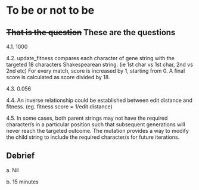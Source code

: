 # To be or not to be

## ~~That is the question~~ These are the questions

4.1. 1000

4.2. update_fitness compares each character of gene string with the targeted 18 characters Shakespearean string. (ie 1st char vs 1st char, 2nd vs 2nd etc) For every match, score is increased by 1, starting from 0.
     A final score is calculated as score divided by 18.

4.3. 0.056

4.4. An inverse relationship could be established between edit distance and fitness. (eg. fitness score = 1/edit distance)

4.5. In some cases, both parent strings may not have the required character/s in a particular position such that subsequent generations will never reach the targeted outcome.
     The mutation provides a way to modify the child string to include the required character/s for future iterations.

## Debrief

a. Nil

b. 15 minutes
